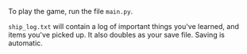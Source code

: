 To play the game, run the file `main.py`.

`ship_log.txt` will contain a log of important things you've learned, and items you've picked up.  It also doubles as your save file.  Saving is automatic.
